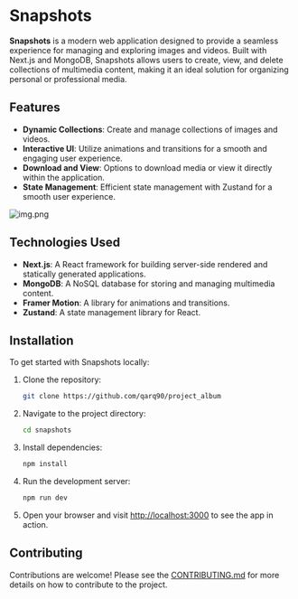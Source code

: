 # Snapshots

**Snapshots** is a modern web application designed to provide a seamless experience for managing and exploring images and videos. Built with Next.js and MongoDB, Snapshots allows users to create, view, and delete collections of multimedia content, making it an ideal solution for organizing personal or professional media.

## Features

- **Dynamic Collections**: Create and manage collections of images and videos.
- **Interactive UI**: Utilize animations and transitions for a smooth and engaging user experience.
- **Download and View**: Options to download media or view it directly within the application.
- **State Management**: Efficient state management with Zustand for a smooth user experience.

![img.png](img.png)

## Technologies Used

- **Next.js**: A React framework for building server-side rendered and statically generated applications.
- **MongoDB**: A NoSQL database for storing and managing multimedia content.
- **Framer Motion**: A library for animations and transitions.
- **Zustand**: A state management library for React.

## Installation

To get started with Snapshots locally:

1. Clone the repository:
    ```bash
    git clone https://github.com/qarq90/project_album
    ```

2. Navigate to the project directory:
    ```bash
    cd snapshots
    ```

3. Install dependencies:
    ```bash
    npm install
    ```

4. Run the development server:
    ```bash
    npm run dev
    ```

5. Open your browser and visit [http://localhost:3000](http://localhost:3000) to see the app in action.

## Contributing

Contributions are welcome! Please see the [CONTRIBUTING.md](CONTRIBUTING.md) for more details on how to contribute to the project.
